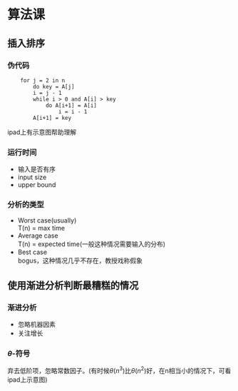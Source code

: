 # 算法课
## 插入排序
### 伪代码
```
    for j = 2 in n
        do key = A[j]
        i = j - 1
        while i > 0 and A[i] > key
            do A[i+1] = A[i]
                i = i - 1
        A[i+1] = key
```
ipad上有示意图帮助理解

### 运行时间

- 输入是否有序
- input size
- upper bound

### 分析的类型
- Worst case(usually)  
    T(n) = max time
- Average case  
    T(n) = expected time(一般这种情况需要输入的分布)
- Best case  
    bogus，这种情况几乎不存在，教授戏称假象

## 使用渐进分析判断最糟糕的情况
### 渐进分析  
- 忽略机器因素
- 关注增长

### $\theta$-符号
弃去低阶项，忽略常数因子。(有时候$\theta(n^3)$比$\theta(n^2)$好，在n相当小的情况下，可看ipad上示意图)
